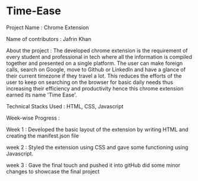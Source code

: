 # Time-Ease

Project Name : Chrome Extension

Name of contributors : Jafrin Khan

About the project : The developed chrome extension is the requirement of every student and professional in tech where all the information is compiled together and presented on a single platform. The user can make foreign calls, search on Google, move to Github or LinkedIn and have a glance of their current timezone if they travel a lot. This reduces the efforts of the user to keep on searching on the browser for basic daily needs thus increasing their efficiency and productivity hence this chrome extension earned its name 'Time Ease'.

Technical Stacks Used : HTML, CSS, Javascript

Week-wise Progress : 

Week 1 : Developed the basic layout of the extension by writing HTML and creating the manifest.json file

week 2 : Styled the extension using CSS and gave some functioning using Javascript.

week 3 : Gave the final touch and pushed it into gitHub did some minor changes to showcase the final project
